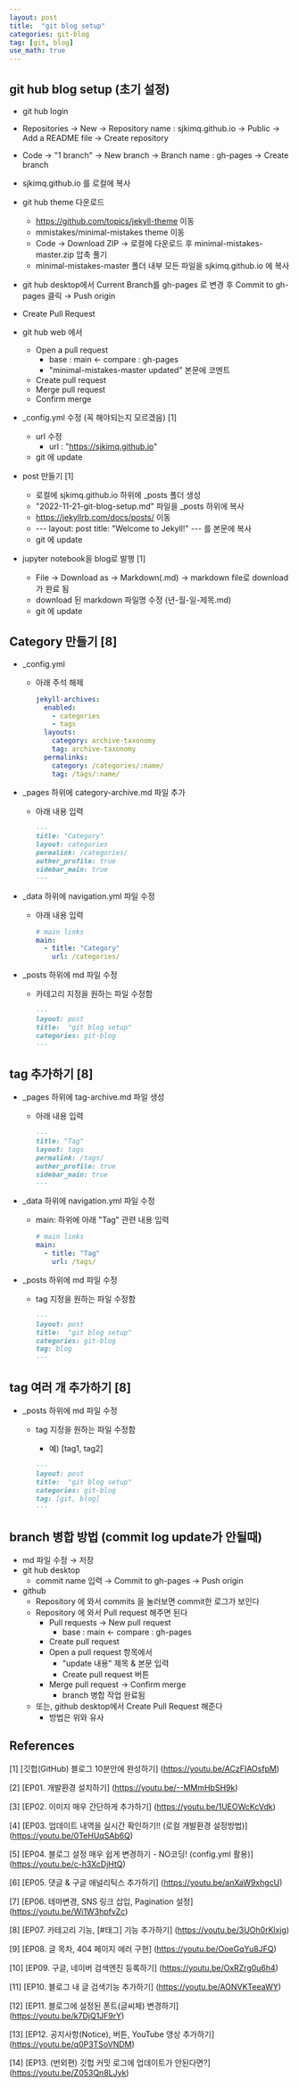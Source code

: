 ```yaml
---
layout: post
title:  "git blog setup"
categories: git-blog
tag: [git, blog]
use_math: true
---
```


## git hub blog setup (초기 설정)

- git hub login
- Repositories $\rightarrow$ New $\rightarrow$ Repository name : sjkimq.github.io $\rightarrow$ Public $\rightarrow$ Add a README file $\rightarrow$ Create repository
- Code $\rightarrow$ "1 branch" $\rightarrow$ New branch $\rightarrow$ Branch name : gh-pages $\rightarrow$ Create branch
- sjkimq.github.io 를 로컬에 복사
- git hub theme 다운로드
  - https://github.com/topics/jekyll-theme 이동
  - mmistakes/minimal-mistakes theme 이동
  - Code $\rightarrow$ Download ZIP $\rightarrow$ 로컬에 다운로드 후 minimal-mistakes-master.zip 압축 풀기
  - minimal-mistakes-master 폴더 내부 모든 파일을 sjkimq.github.io 에 복사
- git hub desktop에서 Current Branch를 gh-pages 로 변경 후 Commit to gh-pages 클릭 $\rightarrow$ Push origin
- Create Pull Request
- git hub web 에서
  - Open a pull request
    - base : main $\leftarrow$ compare : gh-pages
    - "minimal-mistakes-master updated" 본문에 코멘트
  - Create pull request
  - Merge pull request
  - Confirm merge

- _config.yml 수정 (꼭 해야되는지 모르겠음) [1]
  - url 수정
    - url                      : "https://sjkimq.github.io"
  - git 에 update

- post 만들기 [1]
  - 로컬에 sjkimq.github.io 하위에 _posts 폴더 생성
  - "2022-11-21-git-blog-setup.md" 파일을 _posts 하위에 복사
  - https://jekyllrb.com/docs/posts/ 이동
  - --- layout: post title:  "Welcome to Jekyll!" --- 를 본문에 복사
  - git 에 update

- jupyter notebook을 blog로 발행 [1]
  - File $\rightarrow$ Download as $\rightarrow$ Markdown(.md) $\rightarrow$ markdown file로 download가 완료 됨
  - download 된 markdown 파일명 수정 (년-월-일-제목.md)
  - git 에 update

## Category 만들기 [8]

- _config.yml

  - 아래 주석 해제

    ```yml
    jekyll-archives:
      enabled:
        - categories
        - tags
      layouts:
        category: archive-taxonomy
        tag: archive-taxonomy
      permalinks:
        category: /categories/:name/
        tag: /tags/:name/
    ```

- _pages 하위에 category-archive.md 파일 추가

  - 아래 내용 입력

    ```md
    ---
    title: "Category"
    layout: categories
    permalink: /categories/
    auther_profile: true
    sidebar_main: true
    ---
    ```

- _data 하위에 navigation.yml 파일 수정

  - 아래 내용 입력

    ```yml
    # main links
    main:
      - title: "Category"
        url: /categories/
    ```

- _posts 하위에 md 파일 수정

  - 카테고리 지정을 원하는 파일 수정함
  
    ```md
    ---
    layout: post
    title:  "git blog setup"
    categories: git-blog
    ---
    ```

 

## tag 추가하기 [8]

- _pages 하위에 tag-archive.md 파일 생성

  - 아래 내용 입력

    ```md
    ---
    title: "Tag"
    layout: tags
    permalink: /tags/
    auther_profile: true
    sidebar_main: true
    ---
    ```

- _data 하위에 navigation.yml  파일 수정

  - main: 하위에 아래 "Tag" 관련 내용 입력

    ```yml
    # main links
    main:
      - title: "Tag"
        url: /tags/
    ```

- _posts 하위에 md 파일 수정

  - tag 지정을 원하는 파일 수정함

    ```md
    ---
    layout: post
    title:  "git blog setup"
    categories: git-blog
    tag: blog
    ---
    ```

## tag 여러 개 추가하기 [8]

- _posts 하위에 md 파일 수정

  - tag 지정을 원하는 파일 수정함

    - 예) [tag1, tag2]

    ```md
    ---
    layout: post
    title:  "git blog setup"
    categories: git-blog
    tag: [git, blog]
    ---
    ```

    



## branch 병합 방법 (commit log update가 안될때)

- md 파일 수정 $\rightarrow$ 저장
- git hub desktop
  - commit name 입력 $\rightarrow$ Commit to gh-pages $\rightarrow$ Push origin
- github
  - Repository 에 와서 commits 을 눌러보면 commit한 로그가 보인다
  - Repository 에 와서 Pull request 해주면 된다
    - Pull requests $\rightarrow$ New pull request
      - base : main $\leftarrow$ compare : gh-pages
    - Create pull request
    - Open a pull request 항목에서
      - "update 내용" 제목 & 본문 입력
      - Create pull request 버튼
    - Merge pull request $\rightarrow$ Confirm merge
      - branch 병합 작업 완료됨
  - 또는, github desktop에서 Create Pull Request 해준다
    - 방법은 위와 유사



## References

[1] [깃헙(GitHub) 블로그 10분안에 완성하기] (https://youtu.be/ACzFIAOsfpM)

[2] [EP01. 개발환경 설치하기] (https://youtu.be/--MMmHbSH9k)

[3] [EP02. 이미지 매우 간단하게 추가하기] (https://youtu.be/1UEOWcKcVdk)

[4] [EP03. 업데이트 내역을 실시간 확인하기!! (로컬 개발환경 설정방법)] (https://youtu.be/0TeHUqSAb6Q)

[5] [EP04. 블로그 설정 매우 쉽게 변경하기 - NO코딩! (config.yml 활용)] (https://youtu.be/c-h3XcDjHtQ)

[6] [EP05. 댓글 & 구글 애널리틱스 추가하기] (https://youtu.be/anXaW9xhgcU)

[7] [EP06. 테마변경, SNS 링크 삽입, Pagination 설정] (https://youtu.be/Wi1W3hpfvZc)

[8] [EP07. 카테고리 기능, [#태그] 기능 추가하기] (https://youtu.be/3UOh0rKlxjg)

[9] [EP08. 글 목차, 404 페이지 에러 구현] (https://youtu.be/OoeGqYu8JFQ)

[10] [EP09. 구글, 네이버 검색엔진 등록하기] (https://youtu.be/OxRZrg0u6h4)

[11] [EP10. 블로그 내 글 검색기능 추가하기] (https://youtu.be/AONVKTeeaWY)

[12] [EP11. 블로그에 설정된 폰트(글씨체) 변경하기] (https://youtu.be/k7DjQ1JF9rY)

[13] [EP12. 공지사항(Notice), 버튼, YouTube 영상 추가하기] (https://youtu.be/q0P3TSoVNDM)

[14] [EP13. (번외편) 깃헙 커밋 로그에 업데이트가 안된다면?] (https://youtu.be/Z053Qn8LJyk)











